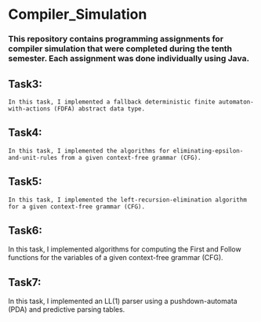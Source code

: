 # Compiler_Simulation

### This repository contains programming assignments for compiler simulation that were completed during the tenth semester. Each assignment was done individually using Java.

## Task3:
    In this task, I implemented a fallback deterministic finite automaton-with-actions (FDFA) abstract data type.
## Task4:
    In this task, I implemented the algorithms for eliminating-epsilon-and-unit-rules from a given context-free grammar (CFG).
## Task5:
    In this task, I implemented the left-recursion-elimination algorithm for a given context-free grammar (CFG).
## Task6:
   In this task, I implemented algorithms for computing the First and Follow functions for the variables of a given context-free grammar (CFG).
## Task7: 
   In this task, I implemented an LL(1) parser using a pushdown-automata (PDA) and predictive parsing tables.
